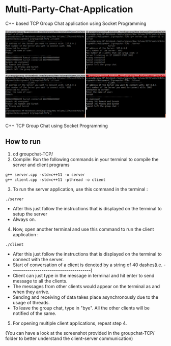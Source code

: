 # Multi-Party-Chat-Application
C++ based TCP Group Chat application using Socket Programming

![](/screenshot.png)

C++ TCP Group Chat using Socket Programming

## How to run
1. cd groupchat-TCP/
2. Compile:
Run the following commands in your terminal to compile the server and client programs
```
g++ server.cpp -std=c++11 -o server
g++ client.cpp -std=c++11 -pthread -o client
```
3. To run the server application, use this command in the terminal :
```
./server
```

* After this just follow the instructions that is displayed on the terminal to setup the server
* Always on.

4. Now, open another terminal and use this command to run the client application :
```
./client
```

* After this just follow the instructions that is displayed on the terminal to connect with the server. 
* Start of conversation of a client is denoted by a string of 40 dashes(i.e. ---------------------------------------)
* Client can just type in the message in terminal and hit enter to send message to all the clients.
* The messages from other clients would appear on the terminal as and when they arrive. 
* Sending and receiving of data takes place asynchronously due to the usage of threads.
* To leave the group chat, type in "bye". All the other clients will be notified of the same.

5. For opening multiple client applications, repeat step 4.

(You can have a look at the screenshot provided in the groupchat-TCP/ folder to better understand the client-server communication)
